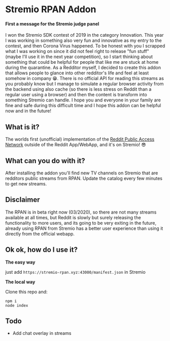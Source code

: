 # Stremio RPAN Addon

#### First a message for the Stremio judge panel
I won the Stremio SDK contest of 2019 in the category Innovation. This year I was
working in something also very fun and innovative as my entry to the contest, and then
Corona Virus happened. To be honest with you I scrapped what I was working on
since it did not feel right to release "fun stuff" (maybe I'll use it in the 
next year competition), so I start thinking about something that could be helpful
for people that like me are stuck at home during the quarantine. As a 
Redditor myself, I decided to create this addon that allows people to glance 
into other redditor's life and feel at least somehow in company 😁. There is no
official API for reading this streams as you probably know but I manage to 
simulate a regular browser activity from the backend using also cache (so
there is less stress on Reddit than a regular user using a browser) and then
the content is transform into something Stremio can handle. I hope you and everyone
in your family are fine and safe during this difficult time and I hope this
addon can be helpful now and in the future!

## What is it?
The worlds first (unofficial) implementation of the [Reddit Public Access
 Network](https://reddit.com/rpan) outside of the Reddit App/WebApp, and it's 
 on Stremio! 😎


## What can you do with it?
After installing the addon you'll find new TV channels on Stremio that are 
redditors public streams from RPAN. Update the catalog every few minutes to get new streams.


## Disclaimer
The RPAN is in beta right now (03/2020), so there are not many streams available 
at all times, but Reddit is slowly but surely releasing the functionality to more users, and its 
going to be very exiting in the future, already using RPAN from Stremio has
a better user experience than using it directly from the official webapp.

## Ok ok, how do I use it?

**The easy way**

just add `https://stremio-rpan.xyz:43000/manifest.json` in Stremio

**The local way**

Clone this repo and:

```
npm i
node index
```

## Todo

- Add chat overlay in streams